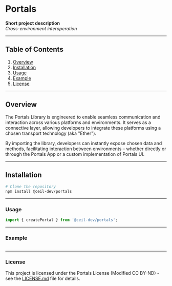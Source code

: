 # Portals

**Short project description**  
_Cross-environment interoperation_

---

## Table of Contents

1. [Overview](#overview)
2. [Installation](#installation)
3. [Usage](#usage)
4. [Example](#example)
5. [License](#license)

---

## Overview

The Portals Library is engineered to enable seamless communication and interaction across various platforms and environments. It serves as a connective layer, allowing developers to integrate these platforms using a chosen transport technology (aka "Ether").

By importing the library, developers can instantly expose chosen data and methods, facilitating interaction between environments – whether directly or through the Portals App or a custom implementation of Portals UI.

---

## Installation

```bash
# Clone the repository
npm install @ceil-dev/portals
```

---

### Usage

```javascript
import { createPortal } from '@ceil-dev/portals';
```

---

### Example

```typescript

```

---

### License

This project is licensed under the Portals License (Modified CC BY-ND) - see the [LICENSE.md](LICENSE.md) file for details.
